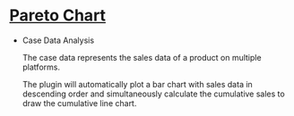 # [Pareto Chart](/basic/pareto-chart)

* Case Data Analysis

  The case data represents the sales data of a product on multiple platforms.

  The plugin will automatically plot a bar chart with sales data in descending order and simultaneously calculate the
  cumulative sales to draw the cumulative line chart.
